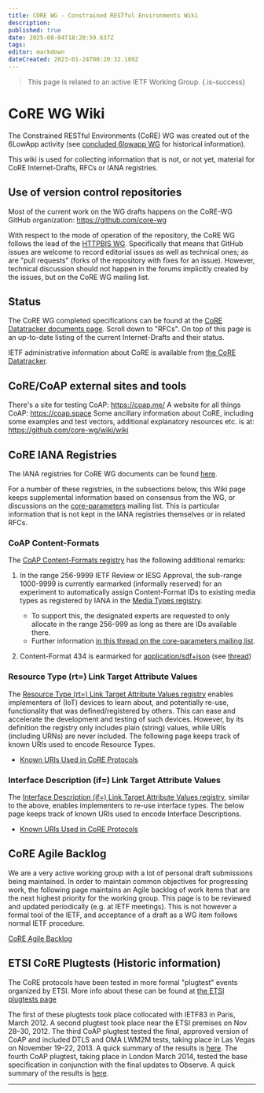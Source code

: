 ```yaml
---
title: CORE WG - Constrained RESTful Environments Wiki
description: 
published: true
date: 2025-08-04T18:20:59.637Z
tags: 
editor: markdown
dateCreated: 2023-01-24T00:20:32.189Z
---
```


> This page is related to an active IETF Working Group.
{.is-success}
# CoRE WG Wiki
The Constrained RESTful Environments (CoRE) WG was created out of the 6LowApp activity (see [concluded 6lowapp WG](https://datatracker.ietf.org/wg/6lowapp/about/) for historical information).

This wiki is used for collecting information that is not, or not yet, material for CoRE Internet-Drafts, RFCs or IANA registries.

## Use of version control repositories
Most of the current work on the WG drafts happens on the CoRE-WG GitHub organization: https://github.com/core-wg

With respect to the mode of operation of the repository, the CoRE WG follows the lead of the [HTTPBIS WG](https://datatracker.ietf.org/group/httpbis/about/). Specifically that means that GitHub issues are welcome to record editorial issues as well as technical ones; as are "pull requests" (forks of the repository with fixes for an issue). However, technical discussion should not happen in the forums implicitly created by the issues, but on the CoRE WG mailing list.

## Status
The CoRE WG completed specifications can be found at the [CoRE Datatracker documents page](https://datatracker.ietf.org/wg/core/documents/). Scroll down to "RFCs".
On top of this page is an up-to-date listing of the current Internet-Drafts and their status.

IETF administrative information about CoRE is available from [the CoRE Datatracker](http://datatracker.ietf.org/wg/core/).

## CoRE/CoAP external sites and tools
There's a site for testing CoAP: https://coap.me/
A website for all things CoAP: https://coap.space
Some ancillary information about CoRE, including some examples and test vectors, additional explanatory resources etc. is at: https://github.com/core-wg/wiki/wiki

## CoRE IANA Registries

The IANA registries for CoRE WG documents can be found [here](http://www.iana.org/assignments/core-parameters/core-parameters.xhtml).

For a number of these registries, in the subsections below, this Wiki page keeps supplemental information based on consensus from the WG, or discussions on the [core-parameters](https://mailarchive.ietf.org/arch/browse/core-parameters/) mailing list. This is particular information that is not kept in the IANA registries themselves or in related RFCs.

### CoAP Content-Formats

The [CoAP Content-Formats registry](https://www.iana.org/assignments/core-parameters/core-parameters.xhtml#content-formats) has the following additional remarks:

1. In the range 256-9999	IETF Review or IESG Approval, the sub-range 1000-9999 is currently earmarked (informally reserved) for an experiment to automatically assign Content-Format IDs to existing media types as registered by IANA in the [Media Types registry](https://www.iana.org/assignments/media-types/media-types.xhtml).
   * To support this, the designated experts are requested to only allocate in the range 256-999 as long as there are IDs available there.
   * Further information [in this thread on the core-parameters mailing list](https://mailarchive.ietf.org/arch/msg/core-parameters/Qiu3c9QbTMmlkK-XSf-ICZllwQE/).

1. Content-Format 434 is earmarked for [application/sdf+json](https://datatracker.ietf.org/doc/html/draft-ietf-asdf-sdf-18#name-content-format)   (see [thread](https://mailarchive.ietf.org/arch/msg/core-parameters/iLDsdxk80YO9IsLMXMAgcx5S8Ak/))

### Resource Type (rt=) Link Target Attribute Values

The [Resource Type (rt=) Link Target Attribute Values registry](https://www.iana.org/assignments/core-parameters/core-parameters.xhtml#rt-link-target-att-value) enables implementers of (IoT) devices to learn about, and potentially re-use, functionality that was defined/registered by others. This can ease and accelerate the development and testing of such devices.
However, by its definition the registry only includes plain (string) values, while URIs (including URNs) are never included. The following page keeps track of known URIs used to encode Resource Types. 

* [Known URIs Used in CoRE Protocols](/group/core/RtUris)

### Interface Description (if=) Link Target Attribute Values
The [Interface Description (if=) Link Target Attribute Values registry](https://www.iana.org/assignments/core-parameters/core-parameters.xhtml#if-link-target-att-value), similar to the above, enables implementers to re-use interface types.
The below page keeps track of known URIs used to encode Interface Descriptions.

* [Known URIs Used in CoRE Protocols](/group/core/RtUris)

## CoRE Agile Backlog
We are a very active working group with a lot of personal draft submissions being maintained. In order to maintain common objectives for progressing work, the following page maintains an Agile backlog of work items that are the next highest priority for the working group. This page is to be reviewed and updated periodically (e.g. at IETF meetings). This is not however a formal tool of the IETF, and acceptance of a draft as a WG item follows normal IETF procedure.

[CoRE Agile Backlog](/group/core/CoreBacklog)

## ETSI CoRE Plugtests (Historic information)
The CoRE protocols have been tested in more formal "plugtest" events organized by ETSI. More info about these can be found at [the ETSI plugtests page](http://www.etsi.org/plugtests/coap/coap.htm)

The first of these plugtests took place collocated with IETF83 in Paris, March 2012. A second plugtest took place near the ETSI premises on Nov 28–30, 2012. The third CoAP plugtest tested the final, approved version of CoAP and included DTLS and OMA LWM2M tests, taking place in Las Vegas on November 19–22, 2013. A quick summary of the results is [here](http://www.ietf.org/mail-archive/web/core/current/msg05117.html). The fourth CoAP plugtest, taking place in London March 2014, tested the base specification in conjunction with the final updates to Observe. A quick summary of the results is [here](https://www.ietf.org/mail-archive/web/core/current/msg05340.html).

---

